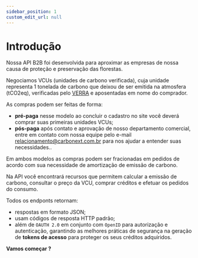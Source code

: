 ```yaml
---
sidebar_position: 1
custom_edit_url: null
---
```


# Introdução

Nossa API B2B foi desenvolvida para aproximar as empresas de nossa causa de proteção e preservação das florestas.

Negociamos VCUs (unidades de carbono verificada), cuja unidade representa 1 tonelada de carbono que deixou de ser emitida na atmosfera (tCO2eq), verificadas pelo [VERRA](https://verra.org) e aposentadas em nome do comprador.

As compras podem ser feitas de forma:
- **pré-paga** nesse modelo ao concluir o cadastro no site você deverá comprar suas primeiras unidades VCUs;
- **pós-paga** após contato e aprovação de nosso departamento comercial, entre em contato com nossa equipe pelo e-mail [relacionamento@carbonext.com.br](mailto:suporte@carbonext.com.br) para nos ajudar a entender suas necessidades..

Em ambos modelos as compras podem ser fracionadas em pedidos de acordo com sua necessidade de amortização de emissão de carbono.

Na API você encontrará recursos que permitem calcular a emissão de carbono, consultar o preço da VCU, comprar créditos e efetuar os pedidos do consumo.

Todos os endponts retornam:
- respostas em formato JSON;
- usam códigos de resposta HTTP padrão;
- além de `OAUTH 2.0` em conjunto com `OpenID` para autorização e autenticação, garantindo as melhores práticas de segurança na geração de **tokens de acesso** para proteger os seus créditos adquiridos.

**Vamos começar ?**
